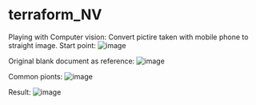 # terraform_NV

Playing with Computer vision: Convert pictire taken with mobile phone to straight image.
Start point:
![image](https://user-images.githubusercontent.com/72379531/204757255-eadc2f92-2386-47f4-9500-a3004c8dfbc9.png)

Original blank document as reference:
![image](https://user-images.githubusercontent.com/72379531/204757648-5c3e0e67-b523-481b-8f4d-179e0175997d.png)

Common pionts:
![image](https://user-images.githubusercontent.com/72379531/204756861-ad1cf7b0-c2f0-4da9-885e-0a7e5f075717.png)

Result:
![image](https://user-images.githubusercontent.com/72379531/204758023-b200ce08-6201-47b8-be4b-734a5a8bdb15.png)
